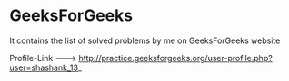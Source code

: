 # GeeksForGeeks


It contains the list of solved problems by me on GeeksForGeeks website

Profile-Link ---> http://practice.geeksforgeeks.org/user-profile.php?user=shashank_13_ 
